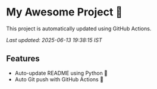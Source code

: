 # My Awesome Project 🚀

This project is automatically updated using GitHub Actions.

_Last updated: 2025-06-13 19:38:15 IST_

## Features
- Auto-update README using Python 🐍
- Auto Git push with GitHub Actions 🤖
